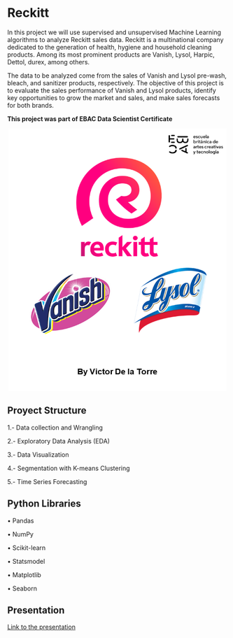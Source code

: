 # Reckitt

In this project we will use supervised and unsupervised Machine Learning algorithms to analyze Reckitt sales data. Reckitt is a multinational company dedicated to the generation of health, hygiene and household cleaning products. Among its most prominent products are Vanish, Lysol, Harpic, Dettol, durex, among others.

The data to be analyzed come from the sales of Vanish and Lysol pre-wash, bleach, and sanitizer products, respectively. The objective of this project is to evaluate the sales performance of Vanish and Lysol products, identify key opportunities to grow the market and sales, and make sales forecasts for both brands.

**This project was part of EBAC Data Scientist Certificate**
<div align="center"><img src="https://github.com/victorve-l/Reckitt_EBAC/blob/main/Templates/Logo.png?raw=true" width="500" height="600" /></div>

## Proyect Structure

1.- Data collection and Wrangling

2.- Exploratory Data Analysis (EDA)

3.- Data Visualization

4.- Segmentation with K-means Clustering

5.- Time Series Forecasting


## Python Libraries

• Pandas

• NumPy

• Scikit-learn

• Statsmodel

• Matplotlib

• Seaborn

## Presentation

[Link to the presentation](Templates/Logo.png)

